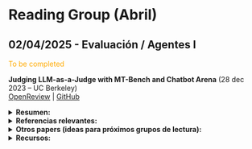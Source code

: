 # Reading Group (Abril)

## 02/04/2025 - Evaluación / Agentes I

<font color=#fa0> To be completed </font>

**Judging LLM-as-a-Judge with MT-Bench and Chatbot Arena** (28 dec 2023 – UC Berkeley)  
[OpenReview](https://openreview.net/forum?id=uccHPGDlao) | [GitHub](https://github.com/lm-sys/FastChat/tree/main/fastchat/llm_judge)  

<details markdown="1">
<summary><strong>Resumen:</strong></summary>
    *Key points:* 
  
    **Keywords**: Modelos de lenguaje grandes (*LLMs*), preferencia humana, pruebas de evaluación, evaluación    
    La evaluación de asistentes conversacionales basados en modelos de lenguaje grandes (LLMs) es desafiante debido a la falta de *benchmarks* adecuados para medir preferencias humanas. Se propone el enfoque *LLM-as-a-judge*, donde LLMs avanzados actúan como jueces en evaluaciones abiertas, analizando sesgos y limitaciones. La validación con **MT-bench** y **Chatbot Arena** muestra que modelos como GPT-4 alcanzan más del 80% de concordancia con evaluadores humanos, demostrando que *LLM-as-a-judge* es un método escalable y explicable que complementa los *benchmarks* tradicionales.

</details>


<details markdown="1">
  <summary><strong>Referencias relevantes: </strong></summary>

</details>

<details markdown="1">
  <summary><strong>Otros papers (ideas para próximos grupos de lectura):</strong></summary>
  
</details>  

<details markdown="1">
<summary><strong>Recursos:</strong></summary>

  
</details>



